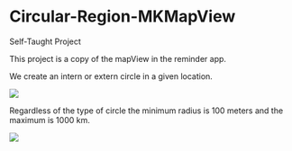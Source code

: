 # Circular-Region-MKMapView
Self-Taught Project


This project is a copy of the mapView in the reminder app.

We create an intern or extern circle in a given location.


![](https://media.giphy.com/media/ctg6wJQvIsfR72tcqf/giphy.gif)

Regardless of the type of circle the minimum radius is 100 meters and the maximum is 1000 km.


![](https://media.giphy.com/media/XK8fXoB7obmz8VfXfX/giphy.gif)

